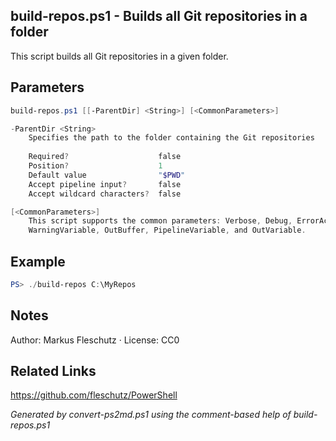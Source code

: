 ## build-repos.ps1 - Builds all Git repositories in a folder

This script builds all Git repositories in a given folder.

## Parameters
```powershell
build-repos.ps1 [[-ParentDir] <String>] [<CommonParameters>]

-ParentDir <String>
    Specifies the path to the folder containing the Git repositories
    
    Required?                    false
    Position?                    1
    Default value                "$PWD"
    Accept pipeline input?       false
    Accept wildcard characters?  false

[<CommonParameters>]
    This script supports the common parameters: Verbose, Debug, ErrorAction, ErrorVariable, WarningAction, 
    WarningVariable, OutBuffer, PipelineVariable, and OutVariable.
```

## Example
```powershell
PS> ./build-repos C:\MyRepos

```

## Notes
Author: Markus Fleschutz · License: CC0

## Related Links
https://github.com/fleschutz/PowerShell

*Generated by convert-ps2md.ps1 using the comment-based help of build-repos.ps1*
